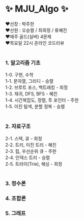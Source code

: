 # ✨ MJU_Algo ✨

❤️선장 : 박주한 <br>
❤️선원 : 오승렬 / 최희정 / 류혜진 <br>
❤️매주 골드(실버) 4문제 <br>
❤️목요일 22시 온라인 코드리뷰 <br><br>

### 1. 알고리즘 기초
1-0. 구현, 수학<br>
1-1. 문자열, 그리디              - 승렬<br>
1-2. 브루트 포스, 백트래킹       - 희정<br>
1-3. 재귀, DFS, BFS             - 혜진<br>
1-4. 시간복잡도, 정렬, 투 포인터 - 주한<br>
1-5. 이진 탐색, 분할 정복        - 승렬<br><br>

### 2. 자료구조
2-1. 스택, 큐           - 희정<br>
2-2. 트리, 이진 트리    - 혜진<br>
2-3. 힙, 우선순위 큐    - 주한<br>
2-4. 인덱스 트리        - 승렬 <br>
2-5. 트라이(Trie), 해싱 - 희정 <br><br>

### 3. 정수론

### 4. 조합론

### 5. 그래프
